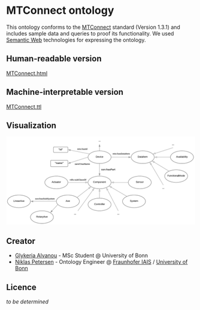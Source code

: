 # MTConnect ontology 

This ontology conforms to the [MTConnect](http://www.mtconnect.org/) standard (Version 1.3.1) and includes sample data and queries to proof its functionality. We used [Semantic Web](https://www.w3.org/standards/semanticweb/) technologies for expressing the ontology. 

## Human-readable version
[MTConnect.html](https://cdn.rawgit.com/vocol/MTConnect/9859be75/MTConnect.html)

## Machine-interpretable version
[MTConnect.ttl](https://github.com/vocol/MTConnect/blob/master/MTConnect.ttl)

## Visualization
![Ontology Graph Visualization](Ontologygraph2.png)
## Creator
* [Glykeria Alvanou](https://github.com/GlykeriaAlvanou) - MSc Student @ University of Bonn
* [Niklas Petersen](http://np00.github.io/) - Ontology Engineer @ [Fraunhofer IAIS](https://www.iais.fraunhofer.de/) / [University of Bonn](http://sda.tech/)

## Licence 
*to be determined*
